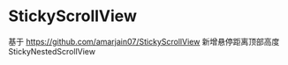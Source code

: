 # StickyScrollView
基于 https://github.com/amarjain07/StickyScrollView
新增悬停距离顶部高度  StickyNestedScrollView

